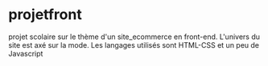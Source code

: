 # projetfront
projet scolaire sur le thème d'un site_ecommerce en front-end. L'univers du site est axé sur la mode. Les langages utilisés sont HTML-CSS et un peu de Javascript 
